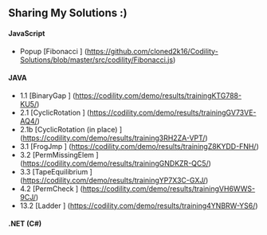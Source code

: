 ## Sharing My Solutions :)

#### JavaScript
* Popup     [Fibonacci                    ]   (https://github.com/cloned2k16/Codility-Solutions/blob/master/src/codility/Fibonacci.js)
  
#### JAVA
 
*  1.1      [BinaryGap                    ]   (https://codility.com/demo/results/trainingKTG788-KU5/)
*  2.1      [CyclicRotation               ]   (https://codility.com/demo/results/trainingGV73VE-AQ4/)
*  2.1b     [CyclicRotation (in place)    ]   (https://codility.com/demo/results/training3RH2ZA-VPT/)
*  3.1      [FrogJmp                      ]   (https://codility.com/demo/results/trainingZ8KYDD-FNH/)
*  3.2      [PermMissingElem              ]   (https://codility.com/demo/results/trainingGNDKZR-QC5/)
*  3.3      [TapeEquilibrium              ]   (https://codility.com/demo/results/trainingYP7X3C-GXJ/)
*  4.2      [PermCheck                    ]   (https://codility.com/demo/results/trainingVH6WWS-9CJ/)
* 13.2      [Ladder                       ]   (https://codility.com/demo/results/training4YNBRW-YS6/)
      
#### .NET (C#)
